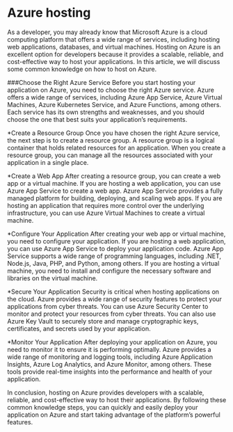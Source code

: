 # Azure hosting
As a developer, you may already know that Microsoft Azure is a cloud computing platform that offers a wide range of services, including hosting web applications, databases, and virtual machines. Hosting on Azure is an excellent option for developers because it provides a scalable, reliable, and cost-effective way to host your applications. In this article, we will discuss some common knowledge on how to host on Azure.

###Choose the Right Azure Service
Before you start hosting your application on Azure, you need to choose the right Azure service. Azure offers a wide range of services, including Azure App Service, Azure Virtual Machines, Azure Kubernetes Service, and Azure Functions, among others. Each service has its own strengths and weaknesses, and you should choose the one that best suits your application’s requirements.

*Create a Resource Group
Once you have chosen the right Azure service, the next step is to create a resource group. A resource group is a logical container that holds related resources for an application. When you create a resource group, you can manage all the resources associated with your application in a single place.

*Create a Web App
After creating a resource group, you can create a web app or a virtual machine. If you are hosting a web application, you can use Azure App Service to create a web app. Azure App Service provides a fully managed platform for building, deploying, and scaling web apps. If you are hosting an application that requires more control over the underlying infrastructure, you can use Azure Virtual Machines to create a virtual machine.

*Configure Your Application
After creating your web app or virtual machine, you need to configure your application. If you are hosting a web application, you can use Azure App Service to deploy your application code. Azure App Service supports a wide range of programming languages, including .NET, Node.js, Java, PHP, and Python, among others. If you are hosting a virtual machine, you need to install and configure the necessary software and libraries on the virtual machine.

*Secure Your Application
Security is critical when hosting applications on the cloud. Azure provides a wide range of security features to protect your applications from cyber threats. You can use Azure Security Center to monitor and protect your resources from cyber threats. You can also use Azure Key Vault to securely store and manage cryptographic keys, certificates, and secrets used by your application.

*Monitor Your Application
After deploying your application on Azure, you need to monitor it to ensure it is performing optimally. Azure provides a wide range of monitoring and logging tools, including Azure Application Insights, Azure Log Analytics, and Azure Monitor, among others. These tools provide real-time insights into the performance and health of your application.

In conclusion, hosting on Azure provides developers with a scalable, reliable, and cost-effective way to host their applications. By following these common knowledge steps, you can quickly and easily deploy your application on Azure and start taking advantage of the platform’s powerful features.
